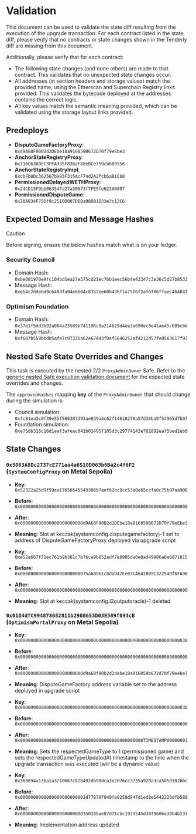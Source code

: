 # Validation

This document can be used to validate the state diff resulting from the execution of the upgrade
transaction. For each contract listed in the state diff, please verify that no contracts or state
changes shown in the Tenderly diff are missing from this document.

Additionally, please verify that for each contract:

- The following state changes (and none others) are made to that contract. This validates that no
  unexpected state changes occur.
- All addresses (in section headers and storage values) match the provided name, using the
  Etherscan and Superchain Registry links provided. This validates the bytecode deployed at the
  addresses contains the correct logic.
- All key values match the semantic meaning provided, which can be validated using the storage
  layout links provided.

## Predeploys

- **DisputeGameFactoryProxy**: `0xd9A68F90B2d2DEbe18a916859B672D70f79eEbe3`
- **AnchorStateRegistryProxy**: `0x716C6380EC3FEA335F836aF88eBCe759cb689556`
- **AnchorStateRegistryImpl**: `0xcbFb8Dc362567b983F315AcF74d2A2fcb5aB1C08`
- **PermissionedDelayedWETHProxy**: `0x24CD15F9b106354Fa27a30673f7FE5fe623A0807`
- **PermissionedDisputeGame**: `0x20A834F75Df0c2510D007D60a98DB1D33e3c13C6`

## Expected Domain and Message Hashes

> [!CAUTION]
>
> Before signing, ensure the below hashes match what is on your ledger.
>
> ### Security Council
>
> - Domain Hash: `0xbe081970e9fc104bd1ea27e375cd21ec7bb1eec56bfe43347c3e36c5d27b8533`
> - Message Hash: `0xe64c2ddebd0c648dfa04e6604c8352ee60b436f1a75f6f2af6f06ffaec46484f`
>
> ### Optimism Foundation
>
> - Domain Hash: `0x37e1f5dd3b92a004a23589b741196c8a214629d4ea3a690ec8e41ae45c689cbb`
> - Message Hash: `0xf667b559bbd05afe7c97335a62467443f04f5646252af4212d57fe0563617f97`

## Nested Safe State Overrides and Changes

This task is executed by the nested 2/2 `ProxyAdminOwner` Safe. Refer to the
[generic nested Safe execution validation document](../../../NESTED-VALIDATION.md) for the expected
state overrides and changes.

The `approvedHashes` mapping **key** of the `ProxyAdminOwner` that should change during the
simulation is:

- Council simulation: `0xfc81ea3c0f39e55f586387d93ae839a4c62f14618270a57d36ba9f54965d7b97`
- Foundation simulation: `0xe75db316c16d1eaf3afeac041b03495f105d3c29774143e761892eaf5bed2eb0`

## State Changes

### `0x5D63A8Dc2737cE771aa4a6510D063b6Ba2c4f6F2` (`SystemConfigProxy` on Metal Sepolia)

- **Key**: `0x52322a25d9f59ea17656545543306b7aef62bc0cc53a0e65ccfa0c75b97aa906`
- **Before**: `0x0000000000000000000000000000000000000000000000000000000000000000`
- **After**: `0x000000000000000000000000d9A68F90B2d2DEbe18a916859B672D70f79eEbe3`
- **Meaning**: Slot at keccak(systemconfig.disputegamefactory)-1 set to address of
  DisputeGameFactoryProxy deployed via upgrade script

- **Key**: `0xe52a667f71ec761b9b381c7b76ca9b852adf7e8905da0e0ad49986a0a6871815`
- **Before**: `0x00000000000000000000000075a6B961c8da942Ee03CA641B09C322549f6FA98`
- **After**: `0x0000000000000000000000000000000000000000000000000000000000000000`
- **Meaning**: Slot at keccak(systemconfig.l2outputoracle)-1 deleted

### `0x01D4dfC994878682811b2980653D03E589f093cB` (`OptimismPortalProxy` on Metal Sepolia)

- **Key**: `0x0000000000000000000000000000000000000000000000000000000000000038`
- **Before**: `0x0000000000000000000000000000000000000000000000000000000000000000`
- **After**: `0x000000000000000000000000d9a68f90b2d2debe18a916859b672d70f79eebe3`
- **Meaning**: DisputeGameFactory address variable set to the address deployed in upgrade script

- **Key**: `0x000000000000000000000000000000000000000000000000000000000000003b`
- **Before**: `0x0000000000000000000000000000000000000000000000000000000000000000`
- **After**: `0x00000000000000000000000000000000000000000000000TIMESTAMP00000001`
- **Meaning**: Sets the respectedGameType to 1 (permissioned game) and sets the
  respectedGameTypeUpdatedAt timestamp to the time when the upgrade transaction was executed (will
  be a dynamic value)

- **Key**: `0x360894a13ba1a3210667c828492db98dca3e2076cc3735a920a3ca505d382bbc`
- **Before**: `0x0000000000000000000000002d778797049fe9259d947d1ed8e5442226dfb589`
- **After**: `0x00000000000000000000000035028bae87d71cbc192d545d38f960ba30b4b233`
- **Meaning**: Implementation address updated
